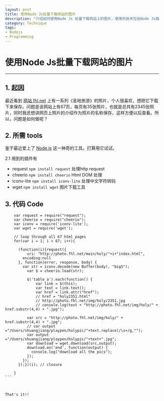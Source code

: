 ```yaml
--- 
layout: post
title: 使用Node Js批量下载网站的图片
description: "介绍如何使用Node Js 批量下载网站上的图片，使用的技术包括Node Js插件的使用，编码转换，HTML DOM处理，Javascript 闭包等等。"
category: Technique
tags: 
- Nodejs
- Programming
---
```




# 使用Node Js批量下载网站的图片

----------------

## 1. 起因

最近看到 [网站 fhl.net](http://photo.fhl.net/main/holy/index.html) 上有一系列《圣地旅游》的照片，个人很喜欢，想把它下载下来保存。问题是该网站上有67页，每页有35张照片，也就是总共有2345张照片，同时我还想讲网页上照片的介绍作为照片的名称保存，这样方便以后查看。所以，问题是如何做呢？

## 2. 所需 tools
鉴于最近爱上了 [Node.js](http://nodejs.org/) 这一神奇的工具。打算用它试试。

2.1 用到的插件有

- request `npm install request`  处理http request
- cheerio `npm install cheerio`  Html DOM 处理
- iconv-lite `npm install iconv-lite`  处理中文字符转码
- wget `npm install wget`  图片下载工具


## 3. 代码 Code 


````
	var request = require("request");
	var cheerio = require("cheerio");
	var iconv = require('iconv-lite');
	var wget = require('wget');
	
	// loop through all 67 html pages
	for(var i = 1; i < 67; i++){
	
	  (function(i){request({
	      uri: "http://photo.fhl.net/main/holy/"+i+"index.html",
	    encoding:null
	  }, function(error, response, body) {
	    var str = iconv.decode(new Buffer(body), "big5");
	      var $ = cheerio.load(str);
	     
	      $('table a').each(function() {
	          var link = $(this);
	          var text = link.text();
	          var href = link.attr("href");
	          // href = "holy2351.html"
	          // http://photo.fhl.net/img/holy/2351.jpg
	          // console.log(text + "http://photo.fhl.net/img/holy/" + href.substr(4,4) + ".jpg");
	
	      var src = "http://photo.fhl.net/img/holy/" + href.substr(4,4) + ".jpg";
	      // var output ="/Users/shuangjiang/playpen/holypic/"+text.replace(/\s+/g,"");
	      var output ="/Users/shuangjiang/playpen/holypic/"+text+".jpg";
	      var download = wget.download(src,output);
	      download.on('end', function(output) {
	        console.log("download all the pics");
	      });
	    });
	  });})(i); // closure
	
	}
```



That's it!!


